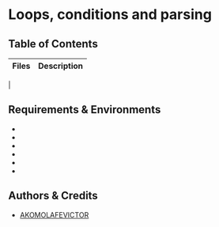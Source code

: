 # Loops, conditions and parsing

## Table of Contents
| **Files** | **Description** |
| --- | --- |
| 

## Requirements & Environments
-
-
-
-
-
-

## Authors & Credits
- [AKOMOLAFEVICTOR](https://github.com/Vicakoms)

